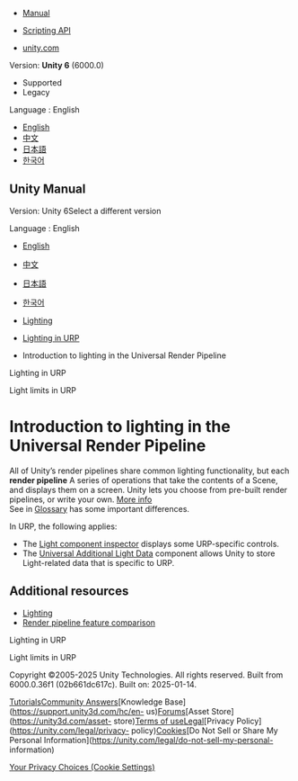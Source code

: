 [](https://docs.unity3d.com)

  * [Manual](../Manual/index.html)
  * [Scripting API](../ScriptReference/index.html)

  * [unity.com](https://unity.com/)

Version: **Unity 6** (6000.0)

  * Supported
  * Legacy

Language : English

  * [English](/Manual/urp/lighting/lighting-in-urp.html)
  * [中文](/cn/current/Manual/urp/lighting/lighting-in-urp.html)
  * [日本語](/ja/current/Manual/urp/lighting/lighting-in-urp.html)
  * [한국어](/kr/current/Manual/urp/lighting/lighting-in-urp.html)

[](https://docs.unity3d.com)

## Unity Manual

Version: Unity 6Select a different version

Language : English

  * [English](/Manual/urp/lighting/lighting-in-urp.html)
  * [中文](/cn/current/Manual/urp/lighting/lighting-in-urp.html)
  * [日本語](/ja/current/Manual/urp/lighting/lighting-in-urp.html)
  * [한국어](/kr/current/Manual/urp/lighting/lighting-in-urp.html)

  * [Lighting](../../LightingOverview.html)
  * [Lighting in URP](../../urp/lighting-landing.html)
  * Introduction to lighting in the Universal Render Pipeline

[](../../urp/lighting-landing.html)

Lighting in URP

[](../../urp/lighting/light-limits-in-urp.html)

Light limits in URP

# Introduction to lighting in the Universal Render Pipeline

All of Unity’s render pipelines share common lighting functionality, but each
**render pipeline** A series of operations that take the contents of a Scene,
and displays them on a screen. Unity lets you choose from pre-built render
pipelines, or write your own. [More info](../../render-pipelines.html)  
See in [Glossary](../../Glossary.html#Renderpipeline) has some important
differences.

In URP, the following applies:

  * The [Light component inspector](../light-component.html) displays some URP-specific controls.
  * The [Universal Additional Light Data](../universal-additional-light-data.html) component allows Unity to store Light-related data that is specific to URP.

## Additional resources

  * [Lighting](https://docs.unity3d.com/Manual/LightingOverview.html)
  * [Render pipeline feature comparison](https://docs.unity3d.com/Manual/render-pipelines-feature-comparison.html)

[](../../urp/lighting-landing.html)

Lighting in URP

[](../../urp/lighting/light-limits-in-urp.html)

Light limits in URP

Copyright ©2005-2025 Unity Technologies. All rights reserved. Built from
6000.0.36f1 (02b661dc617c). Built on: 2025-01-14.

[Tutorials](https://learn.unity.com/)[Community
Answers](https://answers.unity3d.com)[Knowledge
Base](https://support.unity3d.com/hc/en-
us)[Forums](https://forum.unity3d.com)[Asset Store](https://unity3d.com/asset-
store)[Terms of
use](https://docs.unity3d.com/Manual/TermsOfUse.html)[Legal](https://unity.com/legal)[Privacy
Policy](https://unity.com/legal/privacy-
policy)[Cookies](https://unity.com/legal/cookie-policy)[Do Not Sell or Share
My Personal Information](https://unity.com/legal/do-not-sell-my-personal-
information)

[Your Privacy Choices (Cookie Settings)](javascript:void\(0\);)

